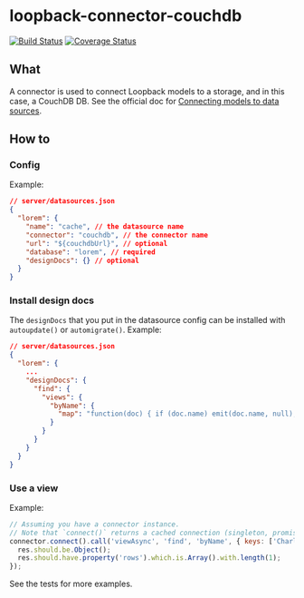 # loopback-connector-couchdb

[![Build Status](https://travis-ci.org/Wiredcraft/loopback-connector-couchdb.svg?branch=master)](https://travis-ci.org/Wiredcraft/loopback-connector-couchdb) [![Coverage Status](https://coveralls.io/repos/github/Wiredcraft/loopback-connector-couchdb/badge.svg?branch=master)](https://coveralls.io/github/Wiredcraft/loopback-connector-couchdb?branch=master)

## What

A connector is used to connect Loopback models to a storage, and in this case, a CouchDB DB. See the official doc for [Connecting models to data sources].

## How to

### Config

Example:

```json
// server/datasources.json
{
  "lorem": {
    "name": "cache", // the datasource name
    "connector": "couchdb", // the connector name
    "url": "${couchdbUrl}", // optional
    "database": "lorem", // required
    "designDocs": {} // optional
  }
}
```

### Install design docs

The `designDocs` that you put in the datasource config can be installed with `autoupdate()` or `automigrate()`. Example:

```json
// server/datasources.json
{
  "lorem": {
    ...
    "designDocs": {
      "find": {
        "views": {
          "byName": {
            "map": "function(doc) { if (doc.name) emit(doc.name, null); }"
          }
        }
      }
    }
  }
}
```

### Use a view

Example:

```js
// Assuming you have a connector instance.
// Note that `connect()` returns a cached connection (singleton, promisified, wrapped in a Bluebird promise).
connector.connect().call('viewAsync', 'find', 'byName', { keys: ['Charlie'] }).then((res) => {
  res.should.be.Object();
  res.should.have.property('rows').which.is.Array().with.length(1);
});
```

See the tests for more examples.

[Connecting models to data sources]: http://loopback.io/doc/en/lb2/Connecting-models-to-data-sources.html
